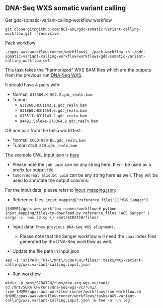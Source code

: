 ## DNA-Seq WXS somatic variant calling

Get gdc-somatic-variant-calling-workflow workflow
```
git clone git@github.com:NCI-GDC/gdc-somatic-variant-calling-workflow.git --recursive
```

Pack workflow
```
~/gpas-aws-workflow-runner/workflows$ ./pack-workflow.sh ~/gdc-somatic-variant-calling-workflow/workflows/gdc-somatic-variant-calling-workflow.cwl
```


This task takes the "harmonized" WXS BAM files which are the outputs from the previous run [DNA-Seq WXS](../WXS/README.md).

It should have 4 pairs with:
* Normal: `G15509.K-562.2.gdc_realn.bam`
* Tumor:
  * `G31860.HCC1143.1.gdc_realn.bam`
  * `G31860.HCC1954.6.gdc_realn.bam`
  * `G15511.HCC1143.2.gdc_realn.bam`
  * `D4491.Solexa-178364.2.gdc_realn.bam`

OR one pair from the hello world test:
* Normal: `COLO-829-BL.gdc_realn.bam`
* Tumor: `COLO-829.gdc_realn.bam`

The example CWL input json is [here](wgs.sanger.input.json)
  * Please note the `job uuid` can be any string here. It will be used as a prefix for output file.
  * `tumor/normal aliquot uuid` can be any string here as well. They will be used to annotate the output columns.


For the input data, please refer to [input_mapping.json](../../input_mapping/input_mapping.json):
* Reference files: `input_mapping["reference_files"]["WGS Sanger"]`
```
{$HOME}/gpas-aws-workflow-runner/workflows# python input_mapping/files-to-download.py reference_files "WGS Sanger" | xargs -i  aws s3 cp {} /mnt/SCRATCH/files/
```
* Input data: `From previous DNA-Seq WGS alignment.`
  * Please note that the Sanger workflow will need the `.bai` index files generated by the DNA-Seq workflow as well.

* Update the file path in input.json.   
```
sed -i 's/{PATH_TO}/\/mnt\/SCRATCH\/files/' tasks/WXS-variant-calling/wxs.variant-calling.input.json
```

* Run workflow 
```
mkdir -p /mnt/SCRATCH/runs/dna-seq-wgs-vc/run1/
cd /mnt/SCRATCH/runs/dna-seq-wgs-vc/run1/
time $HOME/gpas-aws-workflow-runner/workflows/run-workflow.sh $HOME/gpas-aws-workflow-runner/workflows/tasks/WXS-variant-calling/wxs.variant-calling.input.json |& tee -a run.log
```